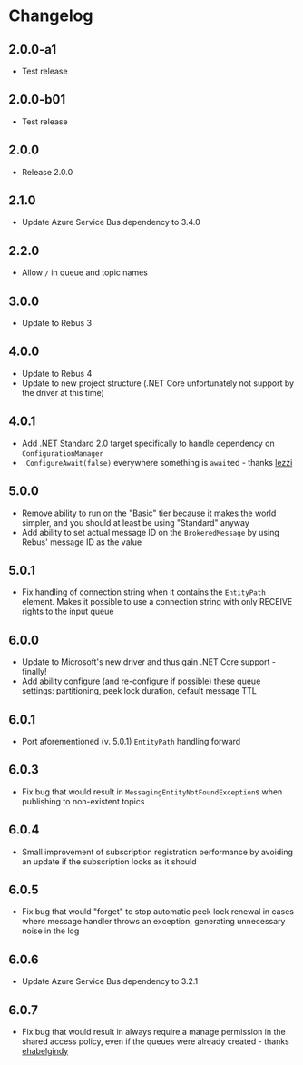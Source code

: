 # Changelog

## 2.0.0-a1

* Test release

## 2.0.0-b01

* Test release

## 2.0.0

* Release 2.0.0

## 2.1.0

* Update Azure Service Bus dependency to 3.4.0

## 2.2.0

* Allow `/` in queue and topic names

## 3.0.0

* Update to Rebus 3

## 4.0.0

* Update to Rebus 4
* Update to new project structure (.NET Core unfortunately not support by the driver at this time)

## 4.0.1

* Add .NET Standard 2.0 target specifically to handle dependency on `ConfigurationManager`
* `.ConfigureAwait(false)` everywhere something is `await`ed - thanks [lezzi]

## 5.0.0

* Remove ability to run on the "Basic" tier because it makes the world simpler, and you should at least be using "Standard" anyway
* Add ability to set actual message ID on the `BrokeredMessage` by using Rebus' message ID as the value

## 5.0.1

* Fix handling of connection string when it contains the `EntityPath` element. Makes it possible to use a connection string with only RECEIVE rights to the input queue

## 6.0.0

* Update to Microsoft's new driver and thus gain .NET Core support - finally!
* Add ability configure (and re-configure if possible) these queue settings: partitioning, peek lock duration, default message TTL

## 6.0.1

* Port aforementioned (v. 5.0.1) `EntityPath` handling forward

## 6.0.3

* Fix bug that would result in `MessagingEntityNotFoundException`s when publishing to non-existent topics

## 6.0.4

* Small improvement of subscription registration performance by avoiding an update if the subscription looks as it should

## 6.0.5

* Fix bug that would "forget" to stop automatic peek lock renewal in cases where message handler throws an exception, generating unnecessary noise in the log

## 6.0.6

* Update Azure Service Bus dependency to 3.2.1

## 6.0.7

* Fix bug that would result in always require a manage permission in the shared access policy, even if the queues were already created - thanks [ehabelgindy]


[ehabelgindy]: https://github.com/ehabelgindy
[lezzi]: https://github.com/lezzi
[Meyce]: https://github.com/Meyce

